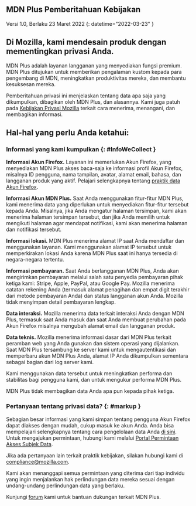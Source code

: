 ﻿## <span class="privacy-header-firefox">MDN Plus</span> <span class="privacy-header-policy">Pemberitahuan Kebijakan</span> 

Versi 1.0, Berlaku 23 Maret 2022
{: datetime="2022-03-23" }

## Di Mozilla, kami mendesain produk dengan mementingkan privasi Anda.

MDN Plus adalah layanan langganan yang menyediakan fungsi premium. MDN Plus ditujukan untuk memberikan pengalaman kustom kepada para pengembang di MDN, meningkatkan produktivitas mereka, dan membantu kesuksesan mereka.

Pemberitahuan privasi ini menjelaskan tentang data apa saja yang dikumpulkan, dibagikan oleh MDN Plus, dan alasannya. Kami juga patuh pada [Kebijakan Privasi Mozilla](https://www.mozilla.org/privacy/) terkait cara menerima, menangani, dan membagikan informasi.

## Hal-hal yang perlu Anda ketahui:

### Informasi yang kami kumpulkan {: #InfoWeCollect }

__Informasi Akun Firefox.__ Layanan ini memerlukan Akun Firefox, yang menyediakan MDN Plus akses baca-saja ke informasi profil Akun Firefox, misalnya ID pengguna, nama tampilan, avatar, alamat email, bahasa, dan langganan produk yang aktif. Pelajari selengkapnya tentang [praktik data Akun Firefox](https://www.mozilla.org/privacy/firefox/#firefox-accounts-join-firefox).

__Informasi Akun MDN Plus.__ Saat Anda menggunakan fitur-fitur MDN Plus, kami menerima data yang diperlukan untuk menyediakan fitur-fitur tersebut kepada Anda. Misalnya, jika Anda mengatur halaman tersimpan, kami akan menerima halaman tersimpan tersebut, dan jika Anda memilih untuk mengikuti halaman agar mendapat notifikasi, kami akan menerima halaman dan notifikasi tersebut. 

__Informasi lokasi.__ MDN Plus menerima alamat IP saat Anda mendaftar dan menggunakan layanan. Kami menggunakan alamat IP tersebut untuk memperkirakan lokasi Anda karena MDN Plus saat ini hanya tersedia di negara-negara tertentu.

__Informasi pembayaran.__ Saat Anda berlangganan MDN Plus, Anda akan mengirimkan pembayaran melalui salah satu penyedia pembayaran pihak ketiga kami: Stripe, Apple, PayPal, atau Google Pay. Mozilla menerima catatan rekening Anda (termasuk alamat penagihan dan empat digit terakhir dari metode pembayaran Anda) dan status langganan akun Anda. Mozilla tidak menyimpan detail pembayaran lengkap.

__Data interaksi.__ Mozilla menerima data terkait interaksi Anda dengan MDN Plus, termasuk saat Anda masuk dan saat Anda membuat perubahan pada Akun Firefox misalnya mengubah alamat email dan langganan produk.

__Data teknis.__ Mozilla menerima informasi dasar dari MDN Plus terkait peramban web yang Anda gunakan dan sistem operasi yang dijalankan. Saat MDN Plus tersambung ke server kami untuk mengautentikasi dan memperbaru akun MDN Plus Anda, alamat IP Anda dikumpulkan sementara sebagai bagian dari log server kami. 

Kami menggunakan data tersebut untuk meningkatkan performa dan stabilitas bagi pengguna kami, dan untuk mengukur performa MDN Plus.

MDN Plus tidak membagikan data Anda apa pun kepada pihak ketiga.

### Pertanyaan tentang privasi data? {: #markup }

Sebagian besar informasi yang kami simpan tentang pengguna Akun Firefox dapat diakses dengan mudah, cukup masuk ke akun Anda. Anda bisa mempelajari selengkapnya tentang cara pengelolaan data Anda [di sini](https://support.mozilla.org/products/privacy-and-security/user-control). Untuk mengajukan permintaan, hubungi kami melalui [Portal Permintaan Akses Subjek Data](https://privacyportal.onetrust.com/webform/1350748f-7139-405c-8188-22740b3b5587/4ba08202-2ede-4934-a89e-f0b0870f95f0).

Jika ada pertanyaan lain terkait praktik kebijakan, silakan hubungi kami di compliance@mozilla.com.

Kami akan menanggapi semua permintaan yang diterima dari tiap individu yang ingin menjalankan hak perlindungan data mereka sesuai dengan undang-undang perlindungan data yang berlaku.

Kunjungi [forum](https://support.mozilla.org/) kami untuk bantuan dukungan terkait MDN Plus.
